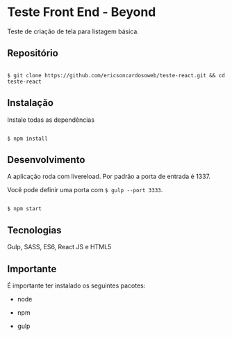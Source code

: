 
# Teste Front End  - Beyond

  

Teste de criação de tela para listagem básica.
  


## Repositório

  

```

$ git clone https://github.com/ericsoncardosoweb/teste-react.git && cd teste-react

```

  

## Instalação

  

Instale todas as dependências

  

```

$ npm install

```

  
  

## Desenvolvimento

  

A aplicação roda com livereload. Por padrão a porta de entrada é 1337.

Você pode definir uma porta com `$ gulp --port 3333`.

  

```

$ npm start

```

  
  ## Tecnologias
Gulp, SASS, ES6, React JS e HTML5

## Importante
É importante ter instalado os seguintes pacotes:

* node

* npm

* gulp